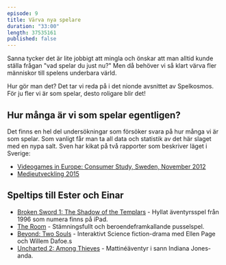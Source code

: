 ```yaml
---
episode: 9
title: Värva nya spelare
duration: "33:00"
length: 37535161
published: false
---
```


Sanna tycker det är lite jobbigt att mingla och önskar att man alltid kunde ställa frågan "vad spelar du just nu?" Men då behöver vi så klart värva fler människor till spelens underbara värld.

Hur gör man det? Det tar vi reda på i det nionde avsnittet av Spelkosmos. För ju fler vi är som spelar, desto roligare blir det!

## Hur många är vi som spelar egentligen?

Det finns en hel del undersökningar som försöker svara på hur många vi är som spelar. Som vanligt får man ta all data och statistik av det här slaget med en nypa salt. Sven har kikat på två rapporter som beskriver läget i Sverige:

* [Videogames in Europe: Consumer Study, Sweden, November 2012][5]
* [Medieutveckling 2015][6]

## Speltips till Ester och Einar

* [Broken Sword 1: The Shadow of the Templars][1] - Hyllat äventyrsspel från 1996 som numera finns på iPad.
* [The Room][2] - Stämningsfullt och beroendeframkallande pusselspel.
* [Beyond: Two Souls][3] - Interaktivt Science fiction-drama med Ellen Page och Willem Dafoe.s
* [Uncharted 2: Among Thieves][4] - Mattinéäventyr i sann Indiana Jones-anda.

[1]: http://revolution.co.uk/games/the-shadow-of-the-templars
[2]: http://www.fireproofgames.com/games/the-room
[3]: http://www.quanticdream.com/en/#!/en/category/beyond-two-souls
[4]: http://www.naughtydog.com/games/uncharted2_among_thieves
[5]: http://www.dataspelsbranschen.se/media/132165/sweden_-_isfe_consumer_study.pdf
[6]: http://www.radioochtv.se/documents/publikationer/1/medieutveckling-2015-webb.pdf
